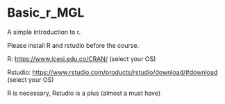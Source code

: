 # Basic_r_MGL
A simple introduction to r.

Please install R and rstudio before the course.

R: https://www.icesi.edu.co/CRAN/ (select your OS)

Rstudio: https://www.rstudio.com/products/rstudio/download/#download (select your OS)

R is necessary,
Rstudio is a plus (almost a must have)
